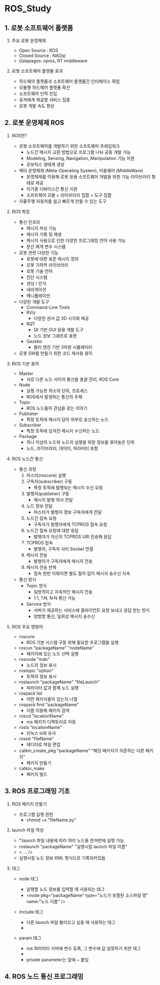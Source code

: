 # ROS_Study

## 1. 로봇 소프트웨어 플랫폼
1. 주요 로봇 운영체제
	- Open Source : ROS
	- Closed Source : NAOqi
	- Galapagos: opros, RT middleware

2. 로봇 소프트웨어 플랫폼 효과
	- 하드웨어 플랫폼과 소프트웨어 플랫폼간 인터페이스 확립
	- 모듈형 하드웨어 플랫폼 확산
	- 소프트웨어 인력 진입
	- 유저에게 제공할 서비스 집중
	- 로봇 개발 속도 향상

## 2. 로봇 운영체제 ROS
1. ROS란?
	- 로봇 소프트웨어를 개발하기 위한 소프트웨어 프레임워크
		- 노드간 메시지 교환 방법으로 프로그램 나눠 공동 개발 가능
		- Modeling, Sensing, Navigation, Manipulation 기능 지원
		- 로보틱스 생태계 생성
	- 메타 운영체제 (Meta-Operating System), 미들웨어 (MiddleWare)
		- 운영체제를 이용해 로봇 응용 소프트웨어 개발을 위한 기능 라이브러리 형태로 제공
		- 이기종 디바이스간 통신 지원
		- 소프트웨어 모듈 + 라이브러리 집합 + 도구 집합
	- 자율주행 자동차를 쉽고 빠르게 만들 수 있는 도구

2. ROS 특징
	- 통신 인프라
		- 메시지 파싱 기능
		- 메시지 기록 및 재생
		- 메시지 사용으로 인한 다양한 프로그래밍 언어 사용 가능
		- 분산 매개 변수 시스템
	- 로봇 관련 다양한 기능
		- 로봇에 대한 표준 메시지 정의
		- 로봇 기하학 라이브러리
		- 로봇 기술 언어
		- 진단 시스템
		- 센싱 / 인식
		- 네비게이션
		- 메니퓰레이션
	- 다양한 개발 도구
		- Command-Line Tools
		- RViz
			- 다양한 센서 값 3D 시각화 제공
		- RQT
			- Qt 기반 GUI 응용 개발 도구
			- 노드 정보 그래프로 표현
		- Gazebo
			- 물리 엔진 기반 3차원 시뮬레이터
	- 로봇 SW를 만들기 위한 코드 재사용 용이

3. ROS 기본 용어
	- Master
		- 서로 다른 노드 사이의 통신을 총괄 관리, ROS Core
	- Node
		- 실행 가능한 최소의 단위, 프로세스
		- ROS에서 발생하는 통신의 주체
	- Topic
		- ROS 노드들이 관심을 갖는 이야기
	- Publisher
		- 특정 토픽에 메시지 담아 외부로 송신하는 노드
	- Subscriber
		- 특정 토픽에 담겨진 메시지 수신하는 노드
	- Package
		- 하나 이상의 노드와 노드의 실행을 위한 정보를 묶어놓은 단위
		- 노드, 라이브러리, 데이터, 파라미터 포함

4. ROS 노드간 통신
	- 통신 과정
		1. 마스터(roscore) 실행
		2. 구독자(subscriber) 구동
			- 특정 토픽에 발행되는 메시지 수신 요청
		3. 발행자(publisher) 구동
			- 메시지 발행 의사 전달
		4. 노드 정보 전달
			- 마스터가 발행자 정보 구독자에게 전달
		5. 노드간 접속 요청
			- 구독자가 발행자에게 TCPROS 접속 요청
		6. 노드간 접속 요청에 대한 응답
			- 발행자가 자신의 TCPROS URI 전송해 응답
		7. TCPROS 접속
			- 발행자, 구독자 사이 Socket 연결
		8. 메시지 전송
			- 발행자가 구독자에게 메시지 전송
		9. 메시지 전송 반복
			- 접속 한번 이뤄지면 별도 절차 없이 메시지 송수신 지속
	- 통신 방식
		- Topic 방식
			- 일방적이고 지속적인 메시지 전송
			- 1:1, 1:N, N:N 통신 가능
		- Service 방식
			- 서버가 제공하는 서비스에 클라이언트 요청 보내고 응답 받는 방식
			- 양방향 통신, 일회성 메시지 송수신

5. ROS 주요 명령어
	- roscore
		- ROS 기본 시스템 구동 위해 필요한 프로그램들 실행
	- rosrun "packageName" "nodeName"
		- 패키지에 있는 노드 선택 실행
	- rosnode "indo"
		- 노드의 정보 표시
	- rostopic "option"
		- 토픽의 정보 표시
	- roslaunch "packageName" "fileLaunch"
		- 파라미터 값과 함께 노드 실행
	- rospack list
		- 어떤 패키지들이 있는지 나열
	- rospack find "packageName"
		- 이름 이용해 패키지 검색
	- roscd "locationName"
		- ros 패키지 디렉토리로 이동
	- rosls "locationName"
		- 리눅스 ls와 유사
	- rosed "fileName"
		- 에디터로 파일 편집
	- catkin_create_pkg "packageName" "해당 패키지가 의존하는 다른 패키지"
		- 패키지 만들기
	- catkin_make
		- 패키지 빌드

## 3. ROS 프로그래밍 기초
1. ROS 패키지 만들기
	- 프로그램 실행 권한
		- chmod +x "fileName.py"

2. launch 파일 작성
	- *.launch 파일 내용에 따라 여러 노드들 한꺼번에 실행 가능
	- roslaunch "packageName" "실행시킬 launch 파일 이름"
	- <launch>
			<node pkg = "packageName" type = "fileName" name = "nodeName" />
			< ... />
	   </launch>
	- 실행시킬 노드 정보 XML 형식으로 기록되어있음

3. 태그
	- node 태그
		- 실행할 노드 정보를 입력할 때 사용되는 태그
		- <node pkg="packageName" type="노드가 포함된 소스파일 명" name:"노드 이름" />

	- include 태그
		- 다른 launch 파일 불러오고 싶을 때 사용하는 태그
		- <include file = "같이 실행할 *.launch 파일 경로" />
	
	- param 태그
		- ros 파라미터 서버에 변수 등록, 그 변수에 값 설정하기 위한 태그
		- <param name = "변수 이름", type = "변수 타입", value = "변수 값" />
		- private parameter는 앞에 ~ 붙임
	
## 4. ROS 노드 통신 프로그래밍	
	
	
	
	
	
	
	
	
	
	
	
	
	
	
	
	
	
	
	
	
	
	
	
	
	





